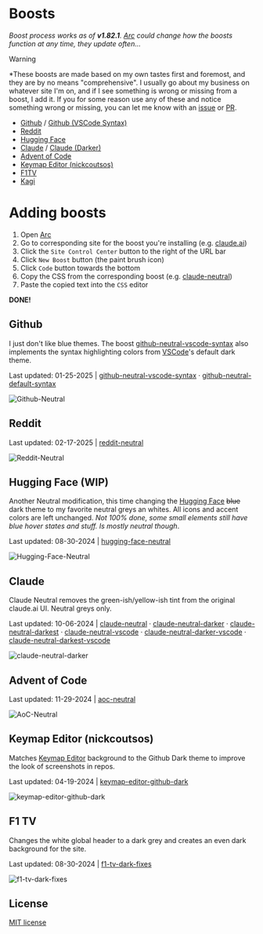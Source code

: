 # Boosts

*Boost process works as of **v1.82.1**. [Arc](https://arc.net/) could change how the boosts function at any time, they update often...*

> [!WARNING]
> *These boosts are made based on my own tastes first and foremost, and they are by no means "comprehensive". I usually go about my business on whatever site I'm on, and if I see something is wrong or missing from a boost, I add it. If you for some reason use any of these and notice something wrong or missing, you can let me know with an [issue](https://github.com/956MB/boosts/issues) or [PR](https://github.com/956MB/boosts/pulls).

* [Github](./boosts/github-neutral-default-syntax.css) / [Github (VSCode Syntax)](./boosts/github-neutral-vscode-syntax.css)
* [Reddit](./boosts/reddit-neutral.css)
* [Hugging Face](./boosts/hugging-face-neutral.css)
* [Claude](./boosts/claude-neutral.css) / [Claude (Darker)](./boosts/claude-neutral-darker.css)
* [Advent of Code](./boosts/aoc-neutral.css)
* [Keymap Editor (nickcoutsos)](./boosts/keymap-editor-github-dark.css)
* [F1TV](./boosts/f1tv-dark-fixes.css)
* [Kagi](./boosts/kagi.css)

# Adding boosts

1. Open [Arc](https://arc.net/)
2. Go to corresponding site for the boost you're installing (e.g. [claude.ai](https://claude.ai/))
3. Click the `Site Control Center` button to the right of the URL bar
4. Click `New Boost` button (the paint brush icon)
5. Click `Code` button towards the bottom
6. Copy the CSS from the corresponding boost (e.g. [claude-neutral](./boosts/claude-neutral.css))
7. Paste the copied text into the `CSS` editor

**DONE!**

## Github

I just don't like blue themes. The boost [github-neutral-vscode-syntax](./boosts/github-neutral-vscode-syntax.css) also implements the syntax highlighting colors from [VSCode](https://github.com/microsoft/vscode)'s default dark theme.

Last updated: 01-25-2025 | [github-neutral-vscode-syntax](./boosts/github-neutral-vscode-syntax.css) · [github-neutral-default-syntax](./boosts/github-neutral-default-syntax.css)

![Github-Neutral](./img/Github-Neutral.png)

## Reddit

Last updated: 02-17-2025 | [reddit-neutral](./boosts/reddit-neutral.css)

![Reddit-Neutral](./img/Reddit-Neutral.png)

## Hugging Face (WIP)

Another Neutral modification, this time changing the [Hugging Face](https://huggingface.co/) ~~blue~~ dark theme to my favorite neutral greys an whites. All icons and accent colors are left unchanged. *Not 100% done, some small elements still have blue hover states and stuff. Is _mostly_ neutral though*.

Last updated: 08-30-2024 | [hugging-face-neutral](./boosts/hugging-face-neutral.css)

![Hugging-Face-Neutral](./img/Hugging-Face-Neutral.png)

## Claude

Claude Neutral removes the green-ish/yellow-ish tint from the original claude.ai UI. Neutral greys only.

Last updated: 10-06-2024 | [claude-neutral](./boosts/claude-neutral.css) · [claude-neutral-darker](./boosts/claude-neutral-darker.css) · [claude-neutral-darkest](./boosts/claude-neutral-darkest.css) · [claude-neutral-vscode](./boosts/claude-neutral-vscode.css) · [claude-neutral-darker-vscode](./boosts/claude-neutral-darker-vscode.css) · [claude-neutral-darkest-vscode](./boosts/claude-neutral-darkest-vscode.css)

![claude-neutral-darker](./img/Claude-Neutral-Darker.png)

## Advent of Code

Last updated: 11-29-2024 | [aoc-neutral](./boosts/aoc-neutral.css)

![AoC-Neutral](./img/AoC-Neutral.png)

## Keymap Editor (nickcoutsos)

Matches [Keymap Editor](https://github.com/nickcoutsos/keymap-editor) background to the Github Dark theme to improve the look of screenshots in repos.

Last updated: 04-19-2024 | [keymap-editor-github-dark](./boosts/keymap-editor-github-dark.css)

![keymap-editor-github-dark](./img/Keymap-Editor-Github-Dark-1.png)

## F1 TV

Changes the white global header to a dark grey and creates an even dark background for the site.

Last updated: 08-30-2024 | [f1-tv-dark-fixes](./boosts/f1-tv-dark-fixes.css)

![f1-tv-dark-fixes](./img/F1-TV-Dark-Fixes.png)

## License

[MIT license](./LICENSE)
